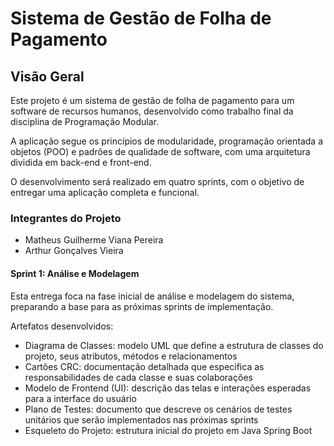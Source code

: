 # Sistema de Gestão de Folha de Pagamento

## Visão Geral
Este projeto é um sistema de gestão de folha de pagamento para um software de recursos humanos, desenvolvido como trabalho final da disciplina de Programação Modular.  

A aplicação segue os princípios de modularidade, programação orientada a objetos (POO) e padrões de qualidade de software, com uma arquitetura dividida em back-end e front-end.  

O desenvolvimento será realizado em quatro sprints, com o objetivo de entregar uma aplicação completa e funcional.

### Integrantes do Projeto
- Matheus Guilherme Viana Pereira  
- Arthur Gonçalves Vieira  

#### Sprint 1: Análise e Modelagem
Esta entrega foca na fase inicial de análise e modelagem do sistema, preparando a base para as próximas sprints de implementação.  

Artefatos desenvolvidos:

- Diagrama de Classes: modelo UML que define a estrutura de classes do projeto, seus atributos, métodos e relacionamentos  
- Cartões CRC: documentação detalhada que especifica as responsabilidades de cada classe e suas colaborações  
- Modelo de Frontend (UI): descrição das telas e interações esperadas para a interface do usuário  
- Plano de Testes: documento que descreve os cenários de testes unitários que serão implementados nas próximas sprints  
- Esqueleto do Projeto: estrutura inicial do projeto em Java Spring Boot  
